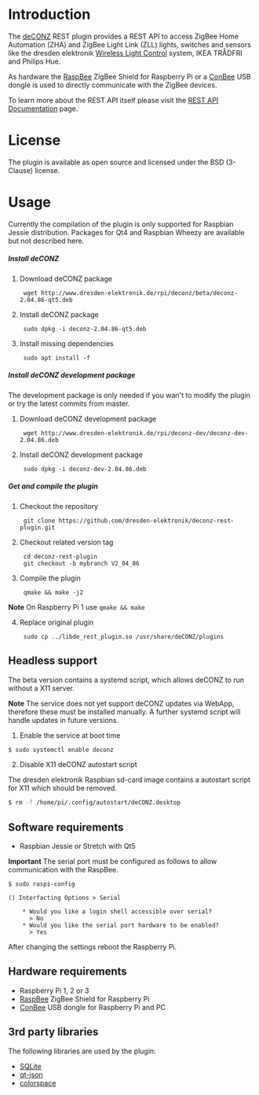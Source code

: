Introduction
============

The [deCONZ](http://www.dresden-elektronik.de/funktechnik/products/software/pc/deconz?L=1) REST plugin provides a REST API to access ZigBee Home Automation (ZHA) and ZigBee Light Link (ZLL) lights, switches and sensors like the dresden elektronik [Wireless Light Control](http://www.dresden-elektronik.de/funktechnik/solutions/wireless-light-control) system, IKEA TRÅDFRI and Philips Hue.

As hardware the [RaspBee](https://www.dresden-elektronik.de/raspbee?L=1&ref=gh) ZigBee Shield for Raspberry Pi or a [ConBee](https://www.dresden-elektronik.de/conbee?L=1&ref=gh) USB dongle is used to directly communicate with the ZigBee devices.

To learn more about the REST API itself please visit the [REST API Documentation](http://dresden-elektronik.github.io/deconz-rest-doc/) page.

License
=======
The plugin is available as open source and licensed under the BSD (3-Clause) license.

Usage
=====

Currently the compilation of the plugin is only supported for Raspbian Jessie distribution.
Packages for Qt4 and Raspbian Wheezy are available but not described here.

##### Install deCONZ
1. Download deCONZ package

        wget http://www.dresden-elektronik.de/rpi/deconz/beta/deconz-2.04.86-qt5.deb

2. Install deCONZ package

        sudo dpkg -i deconz-2.04.86-qt5.deb

3. Install missing dependencies

        sudo apt install -f

##### Install deCONZ development package

The development package is only needed if you wan't to modify the plugin or try the latest commits from master.

1. Download deCONZ development package

        wget http://www.dresden-elektronik.de/rpi/deconz-dev/deconz-dev-2.04.86.deb

2. Install deCONZ development package

        sudo dpkg -i deconz-dev-2.04.86.deb

##### Get and compile the plugin
1. Checkout the repository

        git clone https://github.com/dresden-elektronik/deconz-rest-plugin.git

2. Checkout related version tag

        cd deconz-rest-plugin
        git checkout -b mybranch V2_04_86

3. Compile the plugin

        qmake && make -j2

**Note** On Raspberry Pi 1 use `qmake && make`

4. Replace original plugin

        sudo cp ../libde_rest_plugin.so /usr/share/deCONZ/plugins

Headless support
----------------

The beta version contains a systemd script, which allows deCONZ to run without a X11 server.

**Note** The service does not yet support deCONZ updates via WebApp, therefore these must be installed manually. A further systemd script will handle updates in future versions.

1. Enable the service at boot time

```bash
$ sudo systemctl enable deconz
```

2. Disable X11 deCONZ autostart script

The dresden elektronik Raspbian sd-card image contains a autostart script for X11 which should be removed.

```bash
$ rm -f /home/pi/.config/autostart/deCONZ.desktop
```

Software requirements
---------------------
* Raspbian Jessie or Stretch with Qt5

**Important** The serial port must be configured as follows to allow communication with the RaspBee.

    $ sudo raspi-config

    () Interfacting Options > Serial

        * Would you like a login shell accessible over serial?
          > No
        * Would you like the serial port hardware to be enabled?
          > Yes

After changing the settings reboot the Raspberry Pi.


Hardware requirements
---------------------

* Raspberry Pi 1, 2 or 3
* [RaspBee](http://www.dresden-elektronik.de/funktechnik/solutions/wireless-light-control/raspbee?L=1) ZigBee Shield for Raspberry Pi
* [ConBee](https://www.dresden-elektronik.de/funktechnik/solutions/wireless-light-control/conbee/?L=1) USB dongle for Raspberry Pi and PC

3rd party libraries
-------------------
The following libraries are used by the plugin:

* [SQLite](http://www.sqlite.org)
* [qt-json](https://github.com/lawand/droper/tree/master/qt-json)
* [colorspace](http://www.getreuer.info/home/colorspace)
